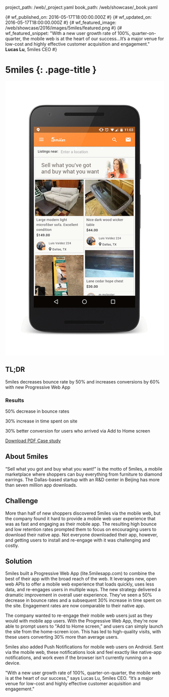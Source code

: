 project_path: /web/_project.yaml
book_path: /web/showcase/_book.yaml

{# wf_published_on: 2016-05-17T18:00:00.000Z #}
{# wf_updated_on: 2016-05-17T18:00:00.000Z #}
{# wf_featured_image: /web/showcase/2016/images/5miles/featured.png #}
{# wf_featured_snippet: \"With a new user growth rate of 100%, quarter-on-quarter, the mobile web is at the heart of our success...It’s a major venue for low-cost and highly effective customer acquisition and engagement.\"<br><b>Lucas Lu</b>, 5miles CEO #}

# 5miles {: .page-title }

<img src="images/5miles/5miles_framed.gif" class="attempt-right">

## TL;DR

5miles decreases bounce rate by 50% and increases conversions by 60% with new
Progressive Web App

### Results

<span class="compare-yes"></span> 50% decrease in bounce rates

<span class="compare-yes"></span> 30% increase in time spent on site

<span class="compare-yes"></span> 30% better conversion for users who arrived
via Add to Home screen

<a class="button button-primary" href="pdfs/5miles.pdf">
  Download PDF Case study
</a>

## About 5miles

“Sell what you got and buy what you want!” is the motto of 5miles, a mobile
marketplace where shoppers can buy everything from furniture to diamond
earrings. The Dallas-based startup with an R&D center in Beijing has more than
seven million app downloads.


## Challenge

More than half of new shoppers discovered 5miles via the mobile web, but the
company found it hard to provide a mobile web user experience that was as fast
and engaging as their mobile app. The resulting high bounce and low retention
rates prompted them to focus on encouraging users to download their native
app. Not everyone downloaded their app, however, and getting users to install
and re-engage with it was challenging and costly.


## Solution

5miles built a Progressive Web App (lite.5milesapp.com) to combine the best
of their app with the broad reach of the web. It leverages new, open web APIs
to offer a mobile web experience that loads quickly, uses less data, and
re-engages users in multiple ways. The new strategy delivered a dramatic
improvement in overall user experience. They’ve seen a 50% decrease in bounce
rates and a subsequent 30% increase in time spent on the site. Engagement
rates are now comparable to their native app.

The company wanted to re-engage their mobile web users just as they would
with mobile app users. With the Progressive Web App, they’re now able to
prompt users to "Add to Home screen,” and users can simply launch the site
from the home-screen icon. This has led to high-quality visits, with these
users converting 30% more than average users.

5miles also added Push Notifications for mobile web users on Android. Sent
via the mobile web, these notifications look and feel exactly like native-app
notifications, and work even if the browser isn't currently running on a
device.

"With a new user growth rate of 100%, quarter-on-quarter, the mobile web is
at the heart of our success,” says Lucas Lu, 5miles CEO. “It’s a major venue
for low-cost and highly effective customer acquisition and engagement."
